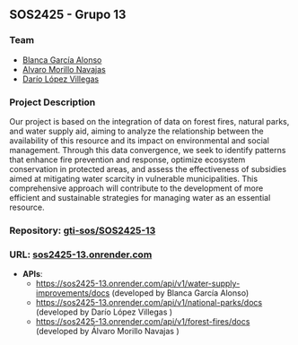 ## SOS2425 - Grupo 13
### Team
- [Blanca García Alonso](https://github.com/blancagrclns)
- [Alvaro Morillo Navajas](https://github.com/alvmornav)
- [Darío López Villegas](https://github.com/darlopvil)

### Project Description
Our project is based on the integration of data on forest fires, natural parks, 
and water supply aid, aiming to analyze the relationship between the availability of this resource
and its impact on environmental and social management. Through this data convergence, we seek to identify
patterns that enhance fire prevention and response, optimize ecosystem conservation in protected areas,
and assess the effectiveness of subsidies aimed at mitigating water scarcity in vulnerable municipalities.
This comprehensive approach will contribute to the development of more efficient and sustainable strategies for managing water as an essential resource.

### Repository: [gti-sos/SOS2425-13](https://github.com/gti-sos/SOS2425-13)
### URL: [sos2425-13.onrender.com](https://sos2425-13.onrender.com/)

- **APIs**:  
  - https://sos2425-13.onrender.com/api/v1/water-supply-improvements/docs (developed by Blanca García Alonso)
  - https://sos2425-13.onrender.com/api/v1/national-parks/docs (developed by Darío López Villegas )
  - https://sos2425-13.onrender.com/api/v1/forest-fires/docs (developed by Álvaro Morillo Navajas )


